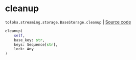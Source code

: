 # cleanup
`toloka.streaming.storage.BaseStorage.cleanup` | [Source code](https://github.com/Toloka/toloka-kit/blob/v0.1.26/src/streaming/storage.py#L35)

```python
cleanup(
    self,
    base_key: str,
    keys: Sequence[str],
    lock: Any
)
```

